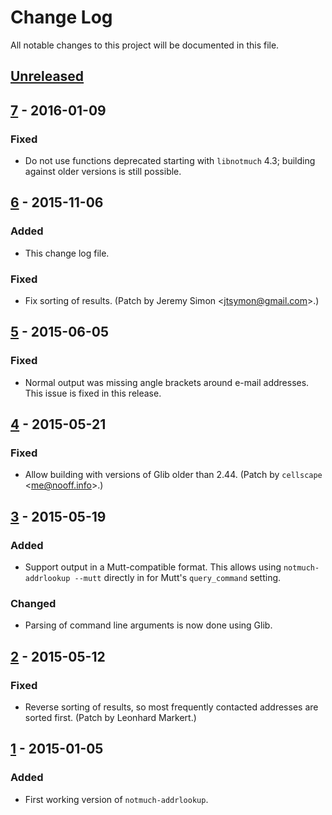 # Change Log
All notable changes to this project will be documented in this file.

## [Unreleased]

## [7] - 2016-01-09
### Fixed
- Do not use functions deprecated starting with `libnotmuch` 4.3; building
  against older versions is still possible.

## [6] - 2015-11-06
### Added
- This change log file.

### Fixed
- Fix sorting of results. (Patch by Jeremy Simon
  <[jtsymon@gmail.com](mailto:jtsymon@gmail.com)>.)

## [5] - 2015-06-05
### Fixed
- Normal output was missing angle brackets around e-mail addresses. This issue
  is fixed in this release.

## [4] - 2015-05-21
### Fixed
- Allow building with versions of Glib older than 2.44. (Patch by `cellscape`
  <[me@nooff.info](mailto:me@nooff.info)>.)

## [3] - 2015-05-19
### Added
- Support output in a Mutt-compatible format. This allows using
  `notmuch-addrlookup --mutt` directly in for Mutt's `query_command`
  setting.

### Changed
- Parsing of command line arguments is now done using Glib.

## [2] - 2015-05-12
### Fixed
- Reverse sorting of results, so most frequently contacted addresses are
  sorted first. (Patch by Leonhard Markert.)

## [1] - 2015-01-05
### Added
- First working version of `notmuch-addrlookup`.

[Unreleased]: https://github.com/aperezdc/notmuch-addrlookup-c/compare/v7...HEAD
[7]: https://github.com/aperezdc/notmuch-addrlookup-c/compare/v6...v7
[6]: https://github.com/aperezdc/notmuch-addrlookup-c/compare/v5...v6
[5]: https://github.com/aperezdc/notmuch-addrlookup-c/compare/v4...v5
[4]: https://github.com/aperezdc/notmuch-addrlookup-c/compare/v3...v4
[3]: https://github.com/aperezdc/notmuch-addrlookup-c/compare/v2...v3
[2]: https://github.com/aperezdc/notmuch-addrlookup-c/compare/v1...v2
[1]: https://github.com/aperezdc/notmuch-addrlookup-c/compare/a9364d4...v1

